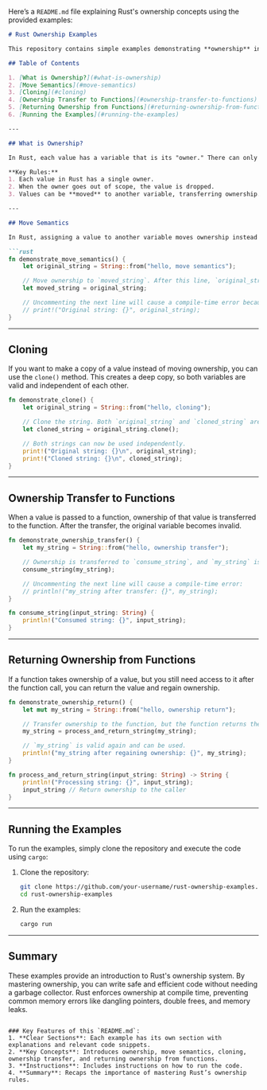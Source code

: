 Here’s a `README.md` file explaining Rust's ownership concepts using the provided examples:

```markdown
# Rust Ownership Examples

This repository contains simple examples demonstrating **ownership** in Rust. Understanding ownership is essential for managing memory safely and efficiently in Rust. This guide covers the basics of ownership, move semantics, cloning, and transferring ownership between functions.

## Table of Contents

1. [What is Ownership?](#what-is-ownership)
2. [Move Semantics](#move-semantics)
3. [Cloning](#cloning)
4. [Ownership Transfer to Functions](#ownership-transfer-to-functions)
5. [Returning Ownership from Functions](#returning-ownership-from-functions)
6. [Running the Examples](#running-the-examples)

---

## What is Ownership?

In Rust, each value has a variable that is its "owner." There can only be one owner at a time, and when the owner goes out of scope, the value is dropped and memory is freed. Rust's ownership rules enforce memory safety without needing a garbage collector.

**Key Rules:**
1. Each value in Rust has a single owner.
2. When the owner goes out of scope, the value is dropped.
3. Values can be **moved** to another variable, transferring ownership.

---

## Move Semantics

In Rust, assigning a value to another variable moves ownership instead of copying the value. The original variable becomes invalid after the move, and trying to use it will result in a compile-time error.

```rust
fn demonstrate_move_semantics() {
    let original_string = String::from("hello, move semantics");

    // Move ownership to `moved_string`. After this line, `original_string` is no longer valid.
    let moved_string = original_string;

    // Uncommenting the next line will cause a compile-time error because `original_string` is invalid:
    // print!("Original string: {}", original_string);
}
```

---

## Cloning

If you want to make a copy of a value instead of moving ownership, you can use the `clone()` method. This creates a deep copy, so both variables are valid and independent of each other.

```rust
fn demonstrate_clone() {
    let original_string = String::from("hello, cloning");

    // Clone the string. Both `original_string` and `cloned_string` are valid after this.
    let cloned_string = original_string.clone();

    // Both strings can now be used independently.
    print!("Original string: {}\n", original_string);
    print!("Cloned string: {}\n", cloned_string);
}
```

---

## Ownership Transfer to Functions

When a value is passed to a function, ownership of that value is transferred to the function. After the transfer, the original variable becomes invalid.

```rust
fn demonstrate_ownership_transfer() {
    let my_string = String::from("hello, ownership transfer");

    // Ownership is transferred to `consume_string`, and `my_string` is no longer valid after this.
    consume_string(my_string);

    // Uncommenting the next line will cause a compile-time error:
    // println!("my_string after transfer: {}", my_string);
}

fn consume_string(input_string: String) {
    println!("Consumed string: {}", input_string);
}
```

---

## Returning Ownership from Functions

If a function takes ownership of a value, but you still need access to it after the function call, you can return the value and regain ownership.

```rust
fn demonstrate_ownership_return() {
    let mut my_string = String::from("hello, ownership return");

    // Transfer ownership to the function, but the function returns the ownership back.
    my_string = process_and_return_string(my_string);

    // `my_string` is valid again and can be used.
    println!("my_string after regaining ownership: {}", my_string);
}

fn process_and_return_string(input_string: String) -> String {
    println!("Processing string: {}", input_string);
    input_string // Return ownership to the caller
}
```

---

## Running the Examples

To run the examples, simply clone the repository and execute the code using `cargo`:

1. Clone the repository:

   ```bash
   git clone https://github.com/your-username/rust-ownership-examples.git
   cd rust-ownership-examples
   ```

2. Run the examples:

   ```bash
   cargo run
   ```

---

## Summary

These examples provide an introduction to Rust's ownership system. By mastering ownership, you can write safe and efficient code without needing a garbage collector. Rust enforces ownership at compile time, preventing common memory errors like dangling pointers, double frees, and memory leaks.
```

### Key Features of this `README.md`:
1. **Clear Sections**: Each example has its own section with explanations and relevant code snippets.
2. **Key Concepts**: Introduces ownership, move semantics, cloning, ownership transfer, and returning ownership from functions.
3. **Instructions**: Includes instructions on how to run the code.
4. **Summary**: Recaps the importance of mastering Rust’s ownership rules.